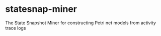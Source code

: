 # statesnap-miner
The State Snapshot Miner for constructing Petri net models from activity trace logs
